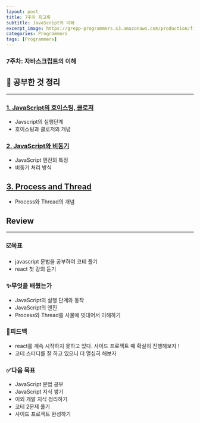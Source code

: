 ```yaml
---
layout: post
title: 7주차 회고록
subtitle: JavaScript의 이해
excerpt_image: https://grepp-programmers.s3.amazonaws.com/production/file_resource/6737/Dev_Thumnail_Web_Full_Stack_4th.png
categories: Programmers
tags: [Programmers]
---
```


### 7주차: 자바스크립트의 이해

## 📂 공부한 것 정리

---

### [1. **JavaScript의 호이스팅, 클로저**](https://sguri.site/study/hosting)

- Javscript의 실행단계
- 호이스팅과 클로저의 개념

### [2. **JavaScript와 비동기**](https://sguri.site/study/javascriptAsync)

- JavaScript 엔진의 특징
- 비동기 처리 방식

## [**3. Process and Thread**](https://sguri.site/study/process)

- Process와 Thread의 개념

## Review

---

### ☑️목표

- javascript 문법을 공부하여 코테 풀기
- react 첫 강의 듣기

### ✨무엇을 배웠는가

- JavaScript의 실행 단계와 동작
- JavaScript의 엔진
- Process와  Thread를 사물에 빗대어서 이해하기

### 💬피드백

- react를 계속 시작하지 못하고 있다. 사이드 프로젝트 때 확실히 진행해보자 !
- 코테 스터디를 잘 하고 있으니 더 열심히 해보자

### ✅다음 목표

- JavaScript 문법 공부
- JavaScript 지식 쌓기
- 이외 개발 지식 정리하기
- 코테 2문제 풀기
- 사이드 프로젝트 완성하기